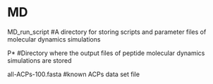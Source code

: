 # MD
MD_run_script #A directory for storing scripts and parameter files of molecular dynamics simulations

P* #Directory where the output files of peptide molecular dynamics simulations are stored

all-ACPs-100.fasta #known ACPs data set file

